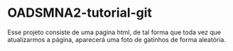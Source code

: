 # OADSMNA2-tutorial-git

Esse projeto consiste de uma pagina html, de tal forma que toda vez que atualizarmos a página, aparecerá uma foto de gatinhos de forma aleatória.